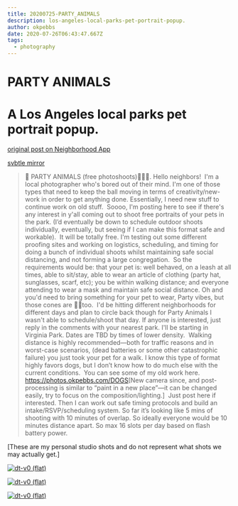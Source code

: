 ```yaml
---
title: 20200725-PARTY_ANIMALS
description: los-angeles-local-parks-pet-portrait-popup.
author: okpebbs
date: 2020-07-26T06:43:47.667Z
tags:
  - photography
---
```

# PARTY ANIMALS

# A Los Angeles local parks pet portrait popup.

[original post on Neighborhood App](https://nextdoor.com/post/155932579?init_source=copy_link_share)

[svbtle mirror](https://okpebbs.svbtle.com/party-animals)

> 🎉 PARTY ANIMALS (free photoshoots)🐶🐱🐷. Hello neighbors!
> ​​
> ​​I'm a local photographer who's bored out of their mind. I'm one of those types that need to keep the ball moving in terms of creativity/new-work in order to get anything done. Essentially, I need new stuff to continue work on old stuff.
> ​​
> ​​Soooo, I'm posting here to see if there's any interest in y'all coming out to shoot free portraits of your pets in the park. (I’d eventually be down to schedule outdoor shoots individually, eventually, but seeing if I can make this format safe and workable).
> ​​
> ​​It will be totally free. I'm testing out some different proofing sites and working on logistics, scheduling, and timing for doing a bunch of individual shoots whilst maintaining safe social distancing, and not forming a large congregation.
> ​​
> ​​So the requirements would be: that your pet is: well behaved, on a leash at all times, able to sit/stay, able to wear an article of clothing (party hat, sunglasses, scarf, etc); you be within walking distance; and everyone attending to wear a mask and maintain safe social distance. Oh and you'd need to bring something for your pet to wear, Party vibes, but those cones are 👌🏼too.
> ​​
> ​​I'd be hitting different neighborhoods for different days and plan to circle back though for Party Animals I wasn't able to schedule/shoot that day.
> ​​
> ​​If anyone is interested, just reply in the comments with your nearest park. I'll be starting in Virginia Park. Dates are TBD by times of lower density.
> ​​
> ​​Walking distance is highly recommended—both for traffic reasons and in worst-case scenarios, (dead batteries or some other catastrophic failure) you just took your pet for a walk. I know this type of format highly favors dogs, but I don’t know how to do much else with the current conditions.
> ​​
> ​​You can see some of my old work here.
> ​​
> ​​https://photos.okpebbs.com/DOGS
> ​​
> ​​\[New camera since, and post-processing is similar to “paint in a new place”—it can be changed easily, try to focus on the composition/lighting.]
> ​​
> ​​Just post here if interested. Then I can work out safe timing protocols and build an intake/RSVP/scheduling system. So far it’s looking like 5 mins of shooting with 10 minutes of overlap. So ideally everyone would be 10 minutes distance apart. So max 16 slots per day based on flash battery power.

\[These are my personal studio shots and do not represent what shots we may actually get.]

<a href="https://photos.okpebbs.com/DOGS/20191112-MOOSE/X5-Kodak-Gold-400/i-czXmXvf/A"><img src="https://photos.smugmug.com/DOGS/20191112-MOOSE/X5-Kodak-Gold-400/i-czXmXvf/0/0bb048f6/4K/20191112-Tue-004-X5-4K.jpg" alt="dt-v0 (flat)"></a>

<a href="https://photos.okpebbs.com/DOGS/20191112-MOOSE/X5-Kodak-Gold-400/i-L6GBsZV/A"><img src="https://photos.smugmug.com/DOGS/20191112-MOOSE/X5-Kodak-Gold-400/i-L6GBsZV/0/2562fefb/4K/20191112-Tue-036-X5-4K.jpg" alt="dt-v0 (flat)"></a>

<a href="https://photos.okpebbs.com/DOGS/20191112-MOOSE/X5-Kodak-Gold-400/i-rSVDhNL/A"><img src="https://photos.smugmug.com/DOGS/20191112-MOOSE/X5-Kodak-Gold-400/i-rSVDhNL/0/9e905f9f/4K/20191112-Tue-029-X5-4K.jpg" alt="dt-v0 (flat)"></a>

<a href="https://photos.okpebbs.com/DOGS/20191229-WINSTON/X5-Technicolor-Process-4-Faded/i-kLhFpwt/A"><img src="https://photos.smugmug.com/DOGS/20191229-WINSTON/X5-Technicolor-Process-4-Faded/i-kLhFpwt/0/64bc9d1d/4K/X5-ACR-V1-20191229-Sun-2032-4K.jpg" alt=""></a>

<a href="https://photos.okpebbs.com/DOGS/20191229-WINSTON/X5-Technicolor-Process-4-Faded/i-VD66fHX/A"><img src="https://photos.smugmug.com/DOGS/20191229-WINSTON/X5-Technicolor-Process-4-Faded/i-VD66fHX/0/643c4487/4K/X5-ACR-V1-20191229-Sun-2035-4K.jpg" alt=""></a>

<a href="https://photos.okpebbs.com/DOGS/20191229-WINSTON/X5-Technicolor-Process-4-Faded/i-S7qzZHc/A"><img src="https://photos.smugmug.com/DOGS/20191229-WINSTON/X5-Technicolor-Process-4-Faded/i-S7qzZHc/0/81ce7899/4K/X5-ACR-V1-20191229-Sun-2042-4K.jpg" alt=""></a>

<a href="https://photos.okpebbs.com/DOGS/20191229-WINSTON/X5-Kodak-Gold-100/i-rt5FKz3/A"><img src="https://photos.smugmug.com/DOGS/20191229-WINSTON/X5-Kodak-Gold-100/i-rt5FKz3/0/9018e34e/4K/X5-ACR-V1-20191229-Sun-2061-4K.jpg" alt=""></a>

<a href="https://photos.okpebbs.com/DOGS/20191229-WINSTON/X5-Kodak-Gold-100/i-qJWHKtN/A"><img src="https://photos.smugmug.com/DOGS/20191229-WINSTON/X5-Kodak-Gold-100/i-qJWHKtN/0/9d1853c9/4K/X5-ACR-V1-20191229-Sun-2063-4K.jpg" alt=""></a>

<a href="https://photos.okpebbs.com/DOGS/20191229-WINSTON/X5-Kodak-Gold-100/i-HDFLj2P/A"><img src="https://photos.smugmug.com/DOGS/20191229-WINSTON/X5-Kodak-Gold-100/i-HDFLj2P/0/0b4a1a4c/4K/X5-ACR-V1-20191229-Sun-2064-4K.jpg" alt=""></a>

<a href="https://photos.okpebbs.com/DOGS/20191031-LOGAN/C1-v4-Fuji-Velvia-50/i-KjGwTcq/A"><img src="https://photos.smugmug.com/DOGS/20191031-LOGAN/C1-v4-Fuji-Velvia-50/i-KjGwTcq/0/8fde3ef5/4K/20191031-Thu-017-c1-v4-4K.jpg" alt=""></a>

<a href="https://photos.okpebbs.com/DOGS/20191031-LOGAN/C1-v4-Fuji-Velvia-50/i-PpwQBps/A"><img src="https://photos.smugmug.com/DOGS/20191031-LOGAN/C1-v4-Fuji-Velvia-50/i-PpwQBps/0/7221d883/4K/20191031-Thu-026-c1-v4-4K.jpg" alt=""></a>

<a href="https://photos.okpebbs.com/DOGS/20191031-LOGAN/C1-v5-Kodak-Gold-200/i-3V5mGvt/A"><img src="https://photos.smugmug.com/DOGS/20191031-LOGAN/C1-v5-Kodak-Gold-200/i-3V5mGvt/0/bc27ae38/4K/20191031-Thu-044-c1-v5-4K.jpg" alt=""></a>

<a href="https://photos.okpebbs.com/DOGS/20191031-LOGAN/C1-v5-Kodak-Gold-200/i-LdDz6kw/A"><img src="https://photos.smugmug.com/DOGS/20191031-LOGAN/C1-v5-Kodak-Gold-200/i-LdDz6kw/0/d937d68b/4K/20191031-Thu-059-c1-v5-4K.jpg" alt=""></a>

<a href="https://photos.okpebbs.com/DOGS/20191031-LOGAN/C1-v5-Kodak-Gold-200/i-V56ZSfr/A"><img src="https://photos.smugmug.com/DOGS/20191031-LOGAN/C1-v5-Kodak-Gold-200/i-V56ZSfr/0/07323270/4K/20191031-Thu-131-c1-v5-4K.jpg" alt=""></a>

<a href="https://photos.okpebbs.com/DOGS/20191227-CASH/X5-Kodak-E100S-CyanGreen/i-cKkjtPh/A"><img src="https://photos.smugmug.com/DOGS/20191227-CASH/X5-Kodak-E100S-CyanGreen/i-cKkjtPh/0/d8c265a5/4K/X5-ACR-V1-20191227-Fri-1997-4K.jpg" alt=""></a>